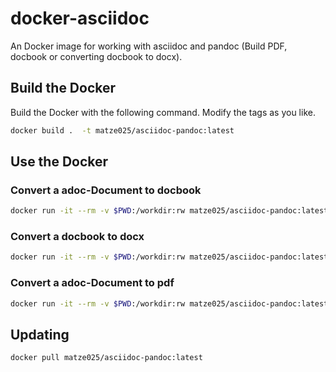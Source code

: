 # docker-asciidoc

An Docker image for working with asciidoc and pandoc (Build PDF, docbook or converting docbook to docx).


## Build the Docker
Build the Docker with the following command. Modify the tags as you like.
```bash
docker build .  -t matze025/asciidoc-pandoc:latest
```

## Use the Docker

### Convert a adoc-Document to docbook
```bash
docker run -it --rm -v $PWD:/workdir:rw matze025/asciidoc-pandoc:latest asciidoctor-pdf -r asciidoctor-diagram -b docbook5 Document.adoc
```

### Convert a docbook to docx
```bash
docker run -it --rm -v $PWD:/workdir:rw matze025/asciidoc-pandoc:latest pandoc -r docbook -t docx -o Document.docx Document.xml
```

### Convert a adoc-Document to pdf
```bash
docker run -it --rm -v $PWD:/workdir:rw matze025/asciidoc-pandoc:latest asciidoctor-pdf -r asciidoctor-diagram -b pdf Document.adoc
```


## Updating
```bash
docker pull matze025/asciidoc-pandoc:latest
```
